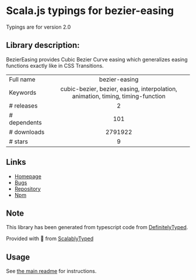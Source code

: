 
# Scala.js typings for bezier-easing

Typings are for version 2.0

## Library description:
BezierEasing provides Cubic Bezier Curve easing which generalizes easing functions exactly like in CSS Transitions.

|                    |                 |
| ------------------ | :-------------: |
| Full name          | bezier-easing |
| Keywords           | cubic-bezier, bezier, easing, interpolation, animation, timing, timing-function |
| # releases         | 2 |
| # dependents       | 101 |
| # downloads        | 2791922 |
| # stars            | 9 |

## Links
- [Homepage](https://github.com/gre/bezier-easing#readme)
- [Bugs](https://github.com/gre/bezier-easing/issues)
- [Repository](https://github.com/gre/bezier-easing)
- [Npm](https://www.npmjs.com/package/bezier-easing)
    


## Note
This library has been generated from typescript code from [DefinitelyTyped](https://definitelytyped.org).

Provided with :purple_heart: from [ScalablyTyped](https://github.com/oyvindberg/ScalablyTyped)

## Usage
See [the main readme](../../readme.md) for instructions.


